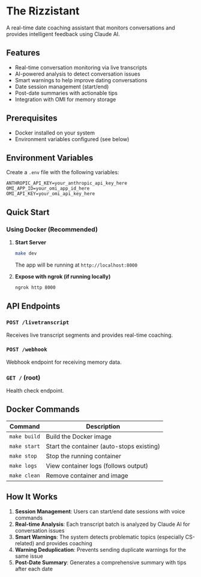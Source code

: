 # The Rizzistant

A real-time date coaching assistant that monitors conversations and provides intelligent feedback using Claude AI.

## Features

- Real-time conversation monitoring via live transcripts
- AI-powered analysis to detect conversation issues
- Smart warnings to help improve dating conversations
- Date session management (start/end)
- Post-date summaries with actionable tips
- Integration with OMI for memory storage

## Prerequisites

- Docker installed on your system
- Environment variables configured (see below)

## Environment Variables

Create a `.env` file with the following variables:

```
ANTHROPIC_API_KEY=your_anthropic_api_key_here
OMI_APP_ID=your_omi_app_id_here
OMI_API_KEY=your_omi_api_key_here
```

## Quick Start

### Using Docker (Recommended)

1. **Start Server**
   ```bash
   make dev
   ```
   The app will be running at `http://localhost:8000`

2. **Expose with ngrok (if running locally)**
   ```bash
   ngrok http 8000
   ```

## API Endpoints

### `POST /livetranscript`

Receives live transcript segments and provides real-time coaching.

### `POST /webhook`

Webhook endpoint for receiving memory data.

### `GET /` (root)

Health check endpoint.

## Docker Commands

| Command | Description |
|---------|-------------|
| `make build` | Build the Docker image |
| `make start` | Start the container (auto-stops existing) |
| `make stop` | Stop the running container |
| `make logs` | View container logs (follows output) |
| `make clean` | Remove container and image |

## How It Works

1. **Session Management**: Users can start/end date sessions with voice commands
2. **Real-time Analysis**: Each transcript batch is analyzed by Claude AI for conversation issues
3. **Smart Warnings**: The system detects problematic topics (especially CS-related) and provides coaching
4. **Warning Deduplication**: Prevents sending duplicate warnings for the same issue
5. **Post-Date Summary**: Generates a comprehensive summary with tips after each date
